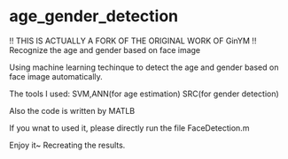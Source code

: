 # age_gender_detection
!! THIS IS ACTUALLY A FORK OF THE ORIGINAL WORK OF GinYM !!
Recognize the age and gender based on face image

Using machine learning techinque to detect the age and gender based on face image automatically.

The tools I used: SVM,ANN(for age estimation) SRC(for gender detection)

Also the code is written by MATLB

If you wnat to used it, please directly run the file FaceDetection.m

Enjoy it~
Recreating the results.
